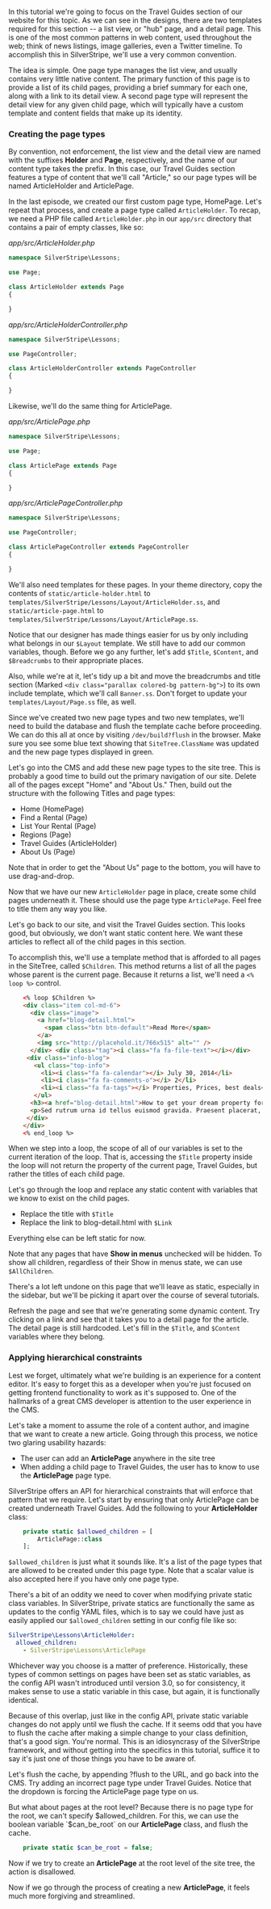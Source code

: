 In this tutorial we're going to focus on the Travel Guides section of our website for this topic. As we can see in the designs, there are two templates required for this section -- a list view, or "hub" page, and a detail page. This is one of the most common patterns in web content, used throughout the web; think of news listings, image galleries, even a Twitter timeline. To accomplish this in SilverStripe, we'll use a very common convention.

The idea is simple. One page type manages the list view, and usually contains very little native content. The primary function of this page is to provide a list of its child pages, providing a brief summary for each one, along with a link to its detail view. A second page type will represent the detail view for any given child page, which will typically have a custom template and content fields that make up its identity.

### Creating the page types

By convention, not enforcement, the list view and the detail view are named with the suffixes **Holder** and **Page**, respectively, and the name of our content type takes the prefix. In this case, our Travel Guides section features a type of content that we'll call "Article," so our page types will be named ArticleHolder and ArticlePage.

In the last episode, we created our first custom page type, HomePage. Let's repeat that process, and create a page type called `ArticleHolder`. To recap, we need a PHP file called `ArticleHolder.php` in our `app/src` directory that contains a pair of empty classes, like so:

*app/src/ArticleHolder.php*
```php
namespace SilverStripe\Lessons;

use Page;

class ArticleHolder extends Page
{

}
```

*app/src/ArticleHolderController.php*
```php
namespace SilverStripe\Lessons;

use PageController;

class ArticleHolderController extends PageController
{

}
```

Likewise, we'll do the same thing for ArticlePage.

*app/src/ArticlePage.php*
```php
namespace SilverStripe\Lessons;

use Page;

class ArticlePage extends Page
{

}
```

*app/src/ArticlePageController.php*
```php
namespace SilverStripe\Lessons;

use PageController;

class ArticlePageController extends PageController
{

}
```

We'll also need templates for these pages. In your theme directory, copy the contents of `static/article-holder.html` to `templates/SilverStripe/Lessons/Layout/ArticleHolder.ss`, and `static/article-page.html` to `templates/SilverStripe/Lessons/Layout/ArticlePage.ss`.

Notice that our designer has made things easier for us by only including what belongs in our `$Layout` template. We still have to add our common variables, though. Before we go any further, let's add `$Title`, `$Content`, and `$Breadcrumbs` to their appropriate places.

Also, while we're at it, let's tidy up a bit and move the breadcrumbs and title section (Marked `<div class="parallax colored-bg pattern-bg">`) to its own include template, which we'll call `Banner.ss`. Don't forget to update your `templates/Layout/Page.ss` file, as well.

Since we've created two new page types and two new templates, we'll need to build the database and flush the template cache before proceeding. We can do this all at once by visiting `/dev/build?flush` in the browser. Make sure you see some blue text showing that `SiteTree.ClassName` was updated and the new page types displayed in green.

Let's go into the CMS and add these new page types to the site tree. This is probably a good time to build out the primary navigation of our site. Delete all of the pages except "Home" and "About Us." Then, build out the structure with the following Titles and page types:

*   Home (HomePage)
*   Find a Rental (Page)
*   List Your Rental (Page)
*   Regions (Page)
*   Travel Guides (ArticleHolder)
*   About Us (Page)

Note that in order to get the "About Us" page to the bottom, you will have to use drag-and-drop.

Now that we have our new `ArticleHolder` page in place, create some child pages underneath it. These should use the page type `ArticlePage`. Feel free to title them any way you like.

Let's go back to our site, and visit the Travel Guides section. This looks good, but obviously, we don't want static content here. We want these articles to reflect all of the child pages in this section.

To accomplish this, we'll use a template method that is afforded to all pages in the SiteTree, called `$Children`. This method returns a list of all the pages whose parent is the current page. Because it returns a list, we'll need a `<% loop %>` control.

```html
    <% loop $Children %>
    <div class="item col-md-6">
      <div class="image">
        <a href="blog-detail.html"> 
          <span class="btn btn-default">Read More</span>
        </a>
        <img src="http://placehold.it/766x515" alt="" />
      </div> <div class="tag"><i class="fa fa-file-text"></i></div>
     <div class="info-blog">
       <ul class="top-info">
         <li><i class="fa fa-calendar"></i> July 30, 2014</li>
         <li><i class="fa fa-comments-o"></i> 2</li>
         <li><i class="fa fa-tags"></i> Properties, Prices, best deals</li>
       </ul>
      <h3><a href="blog-detail.html">How to get your dream property for the best price?>/a></h3>
      <p>Sed rutrum urna id tellus euismod gravida. Praesent placerat, mauris ac pellentesque fringilla, tortor libero condimen. Aliquam fermem tum nulla felis, sed molestie libero porttitor in.</p>
     </div>
    </div>
    <% end_loop %>
```

When we step into a loop, the scope of all of our variables is set to the current iteration of the loop. That is, accessing the `$Title` property inside the loop will not return the property of the current page, Travel Guides, but rather the titles of each child page.

Let's go through the loop and replace any static content with variables that we know to exist on the child pages.

*   Replace the title with `$Title`
*   Replace the link to blog-detail.html with `$Link`

Everything else can be left static for now.

Note that any pages that have **Show in menus** unchecked will be hidden. To show all children, regardless of their Show in menus state, we can use `$AllChildren`.

There's a lot left undone on this page that we'll leave as static, especially in the sidebar, but we'll be picking it apart over the course of several tutorials.

Refresh the page and see that we're generating some dynamic content. Try clicking on a link and see that it takes you to a detail page for the article. The detail page is still hardcoded. Let's fill in the `$Title`, and `$Content` variables where they belong.

### Applying hierarchical constraints

Lest we forget, ultimately what we're building is an experience for a content editor. It's easy to forget this as a developer when you're just focused on getting frontend functionality to work as it's supposed to. One of the hallmarks of a great CMS developer is attention to the user experience in the CMS.

Let's take a moment to assume the role of a content author, and imagine that we want to create a new article. Going through this process, we notice two glaring usability hazards:

*   The user can add an **ArticlePage** anywhere in the site tree
*   When adding a child page to Travel Guides, the user has to know to use the **ArticlePage** page type.

SilverStripe offers an API for hierarchical constraints that will enforce that pattern that we require. Let's start by ensuring that only ArticlePage can be created underneath Travel Guides. Add the following to your **ArticleHolder** class:

```php
    private static $allowed_children = [
    	ArticlePage::class
    ];
```

`$allowed_children` is just what it sounds like. It's a list of the page types that are allowed to be created under this page type. Note that a scalar value is also accepted here if you have only one page type.

There's a bit of an oddity we need to cover when modifying private static class variables. In SilverStripe, private statics are functionally the same as updates to the config YAML files, which is to say we could have just as easily applied our `$allowed_children` setting in our config file like so:

```yaml
SilverStripe\Lessons\ArticleHolder:
  allowed_children:
    - SilverStripe\Lessons\ArticlePage
```
Whichever way you choose is a matter of preference. Historically, these types of common settings on pages have been set as static variables, as the config API wasn't introduced until version 3.0, so for consistency, it makes sense to use a static variable in this case, but again, it is functionally identical.

Because of this overlap, just like in the config API, private static variable changes do not apply until we flush the cache. If it seems odd that you have to flush the cache after making a simple change to your class definition, that's a good sign. You're normal. This is an idiosyncrasy of the SilverStripe framework, and without getting into the specifics in this tutorial, suffice it to say it's just one of those things you have to be aware of.

Let's flush the cache, by appending ?flush to the URL, and go back into the CMS. Try adding an incorrect page type under Travel Guides. Notice that the dropdown is forcing the ArticlePage page type on us.

But what about pages at the root level? Because there is no page type for the root, we can't specify $allowed_children. For this, we can use the boolean variable `$can_be_root` on our **ArticlePage** class, and flush the cache.

```php
    private static $can_be_root = false;
```

Now if we try to create an **ArticlePage** at the root level of the site tree, the action is disallowed.

Now if we go through the process of creating a new **ArticlePage**, it feels much more forgiving and streamlined.